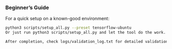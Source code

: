 ### Beginner’s Guide  
For a quick setup on a known-good environment:  
```bash  
python3 scripts/setup_all.py --preset tensorflow-ubuntu  
Or just run python3 scripts/setup_all.py and let the tool do the work. It detects your GPU, OS, and tries best-fit configurations, performing rollbacks and retries if needed.

After completion, check logs/validation_log.txt for detailed validation tests (e.g., ResNet inference in TensorFlow).
